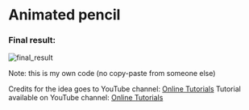 <h1>Animated pencil</h1>
<h3>Final result:</h3>

![final_result](https://user-images.githubusercontent.com/31028022/49542152-6f166680-f8dd-11e8-932b-8e8ad3dab33b.gif)


Note: this is my own code (no copy-paste from someone else)

Credits for the idea goes to YouTube channel: <a href="https://www.youtube.com/channel/UCbwXnUipZsLfUckBPsC7Jog"           target="_blank">Online Tutorials</a>
Tutorial available on YouTube channel: <a href="https://www.youtube.com/channel/UCbwXnUipZsLfUckBPsC7Jog"           target="_blank">Online Tutorials</a>